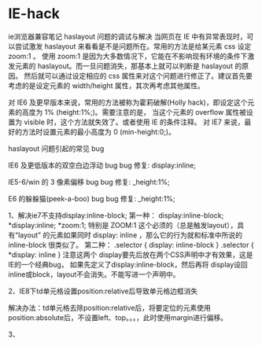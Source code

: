 # IE-hack
ie浏览器兼容笔记
haslayout 问题的调试与解决
当网页在 IE 中有异常表现时，可以尝试激发 haslayout 来看看是不是问题所在。常用的方法是给某元素 css 设定 zoom:1 。
使用 zoom:1 是因为大多数情况下，它能在不影响现有环境的条件下激发元素的 haslayout。而一旦问题消失，那基本上就可以判断是 haslayout 的原因。
然后就可以通过设定相应的 css 属性来对这个问题进行修正了。建议首先要考虑的是设定元素的 width/height 属性，其次再考虑其他属性。

对 IE6 及更早版本来说，常用的方法被称为霍莉破解(Holly hack)，即设定这个元素的高度为 1% (height:1%;)。需要注意的是，
当这个元素的 overflow 属性被设置为 visible 时，这个方法就失效了。或者使用 IE 的条件注释。
对 IE7 来说，最好的方法时设置元素的最小高度为 0 (min-height:0;)。

haslayout 问题引起的常见 bug

IE6 及更低版本的双空白边浮动 bug
bug 修复: display:inline;

IE5-6/win 的 3 像素偏移 bug
bug 修复: _height:1%;

E6 的躲躲猫(peek-a-boo) bug
bug 修复: _height:1%;

1、解决ie7不支持display:inline-block;
第一种：
 display:inline-block;
 *display:inline;
 *zoom:1;
特别是 ZOOM:1 这个必须的（总是触发layout），具有“layout” 的元素如果同时 display: inline ，那么它的行为就和标准中所说的 inline-block 很类似了。
第二种：
.selector { display: inline-block }
.selector { *display: inline }
注意这两个 display要先后放在两个CSS声明中才有效果，这是IE的一个经典bug，
如果先定义了display:inline-block，然后再将 display设回inline或block，layout不会消失。不能写进一个声明中。

2、IE8下td单元格设置position:relative后导致单元格边框消失

 解决办法：td单元格去除position:relative后，将要定位的元素使用position:absolute后，不设置left、top。。。，此时使用margin进行偏移。
 
 3、
